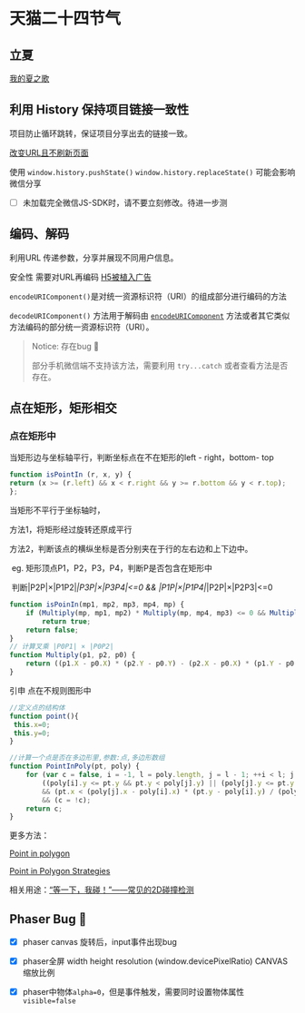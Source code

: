 # 天猫二十四节气

## 立夏 
[我的夏之歌](https://tm24.lxustudio.cn/)



## 利用 History 保持项目链接一致性
项目防止循环跳转，保证项目分享出去的链接一致。

[改变URL且不刷新页面](https://github.com/Sanchez3/MyProject/issues/5)

使用  `window.history.pushState()`  `window.history.replaceState()` 可能会影响微信分享

- [ ] 未加载完全微信JS-SDK时，请不要立刻修改。待进一步测



## 编码、解码

利用URL 传递参数，分享并展现不同用户信息。

安全性 需要对URL再编码 [H5被植入广告](https://github.com/Sanchez3/MyProject/tree/master/NBfuel#h5%E8%A2%AB%E6%A4%8D%E5%85%A5%E5%B9%BF%E5%91%8A)

`encodeURIComponent()`是对统一资源标识符（URI）的组成部分进行编码的方法

`decodeURIComponent()` 方法用于解码由 [`encodeURIComponent`](https://developer.mozilla.org/zh-CN/docs/Web/JavaScript/Reference/Global_Objects/encodeURIComponent) 方法或者其它类似方法编码的部分统一资源标识符（URI）。

> Notice: 存在bug :bug:
>
> 部分手机微信端不支持该方法，需要利用 `try...catch` 或者查看方法是否存在。



## 点在矩形，矩形相交

### 点在矩形中

当矩形边与坐标轴平行，判断坐标点在不在矩形的left - right，bottom- top

```javascript
function isPointIn (r, x, y) {
return (x >= (r.left) && x < r.right && y >= r.bottom && y < r.top);
};
```
当矩形不平行于坐标轴时，

方法1，将矩形经过旋转还原成平行

方法2，判断该点的横纵坐标是否分别夹在于行的左右边和上下边中。

​	eg. 矩形顶点P1，P2，P3，P4，判断P是否包含在矩形中

​		判断|P2P|×|P1P2|*|P3P|×|P3P4|<=0  &&  |P1P|×|P1P4|*|P2P|×|P2P3|<=0

```javascript
function isPoinIn(mp1, mp2, mp3, mp4, mp) {
    if (Multiply(mp, mp1, mp2) * Multiply(mp, mp4, mp3) <= 0 && Multiply(mp, mp4, mp1) * Multiply(mp, mp3, mp2) <= 0)
        return true;
    return false;
}
// 计算叉乘 |P0P1| × |P0P2| 
function Multiply(p1, p2, p0) {
    return ((p1.X - p0.X) * (p2.Y - p0.Y) - (p2.X - p0.X) * (p1.Y - p0.Y));
}
```

引申 点在不规则图形中

```JavaScript
//定义点的结构体
function point(){
 this.x=0;
 this.y=0;
}

//计算一个点是否在多边形里,参数:点,多边形数组
function PointInPoly(pt, poly) { 
    for (var c = false, i = -1, l = poly.length, j = l - 1; ++i < l; j = i) 
        ((poly[i].y <= pt.y && pt.y < poly[j].y) || (poly[j].y <= pt.y && pt.y < poly[i].y)) 
        && (pt.x < (poly[j].x - poly[i].x) * (pt.y - poly[i].y) / (poly[j].y - poly[i].y) + poly[i].x) 
        && (c = !c); 
    return c; 
}
```

更多方法：

[Point in polygon](https://en.wikipedia.org/wiki/Point_in_polygon)

[Point in Polygon Strategies](http://erich.realtimerendering.com/ptinpoly/)



相关用途：[“等一下，我碰！”——常见的2D碰撞检测 ](https://github.com/JChehe/blog/issues/8)



## Phaser Bug :bug:

- [x] phaser canvas 旋转后，input事件出现bug
- [x] phaser全屏 width height  resolution (window.devicePixelRatio) CANVAS缩放比例
- [x] phaser中物体`alpha=0`，但是事件触发，需要同时设置物体属性 `visible=false`

